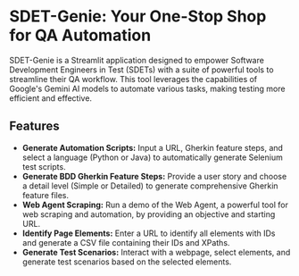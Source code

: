 # SDET-Genie: Your One-Stop Shop for QA Automation

SDET-Genie is a Streamlit application designed to empower Software Development Engineers in Test (SDETs) with a suite of powerful tools to streamline their QA workflow. This tool leverages the capabilities of Google's Gemini AI models to automate various tasks, making testing more efficient and effective.

## Features

* **Generate Automation Scripts:**  Input a URL, Gherkin feature steps, and select a language (Python or Java) to automatically generate Selenium test scripts.
* **Generate BDD Gherkin Feature Steps:**  Provide a user story and choose a detail level (Simple or Detailed) to generate comprehensive Gherkin feature files.
* **Web Agent Scraping:**  Run a demo of the Web Agent, a powerful tool for web scraping and automation, by providing an objective and starting URL.
* **Identify Page Elements:**  Enter a URL to identify all elements with IDs and generate a CSV file containing their IDs and XPaths.
* **Generate Test Scenarios:**  Interact with a webpage, select elements, and generate test scenarios based on the selected elements.


